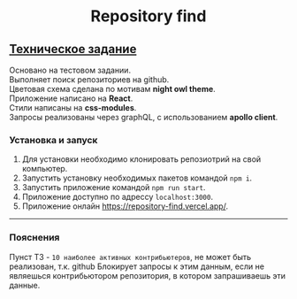 <h1 align="center">Repository find</h1>

## [Техническое задание](Specification.md)
Основано на тестовом задании.<br>
Выполняет поиск репозиториев на github.<br>
Цветовая схема сделана по мотивам **night owl theme**.<br>
Приложение написано на **React**.<br>
Стили написаны на **css-modules**.<br>
Запросы реализованы через graphQL, с использованием **apollo client**.

### Установка и запуск
1. Для установки необходимо клонировать репозиотрий на свой компьютер.
2. Запустить установку необходимых пакетов командой `npm i`.
3. Запустить приложение командой `npm run start`.
4. Приложение доступно по адрессу `localhost:3000`.
5. Приложение онлайн https://repository-find.vercel.app/.

---
### **Пояснения**
Пунст ТЗ - `10 наиболее активных контрибьютеров`, не может быть реализован, т.к. github Блокирует запросы к этим данным, если не являешься контрибьютором репозитория, в котором запрашиваешь эти данные.